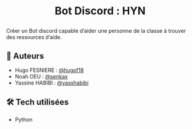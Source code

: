 
# <p align="center">Bot Discord : HYN</p>
  
Créer un Bot discord capable d’aider une personne de la classe à trouver des ressources d’aide.
        
## 🙇 Auteurs
- Hugo FESNIERE : [@hugof18](https://github.com/HugoF18)
- Noah OEU : [@senkax](https://github.com/SenkaX)
- Yassine HABIBI : [@yasshabibi](https://github.com/yasshabibi)


## 🛠️ Tech utilisées
- Python
        
        